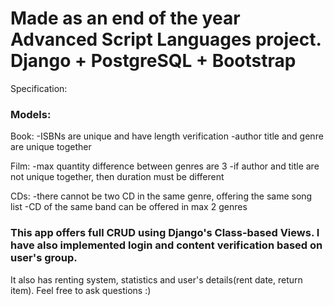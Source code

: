 # Made as an end of the year Advanced Script Languages project. Django + PostgreSQL + Bootstrap
Specification:

### Models: 
  Book:
    -ISBNs are unique and have length verification
    -author title and genre are unique together
    
  Film:
    -max quantity difference between genres are 3
    -if author and title are not unique together, then duration must be different
   
  CDs:
    -there cannot be two CD in the same genre, offering the same song list
    -CD of the same band can be offered in max 2 genres
   
### This app offers full CRUD using Django's Class-based Views. I have also implemented login and content verification based on user's group.
It also has renting system, statistics and user's details(rent date, return item).
Feel free to ask questions :)
    
